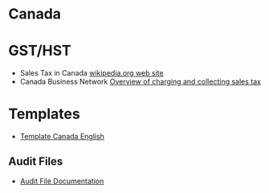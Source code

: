 # Canada

# GST/HST

* Sales Tax in Canada [wikipedia.org web site](https://en.wikipedia.org/wiki/Sales_taxes_in_Canada)
* Canada Business Network [Overview of charging and collecting sales tax](https://canadabusiness.ca/government/taxes-gst-hst/federal-tax-information/overview-of-charging-and-collecting-sales-tax/)

# Templates
* [Template Canada English](https://github.com/BananaAccounting/Canada/tree/master/sme)

## Audit Files 

* [Audit File Documentation](https://quickbooks.intuit.com/learn-support/en-ca/accounting/export-quickbooks-online-data-for-a-cra-audit-request/00/830476)

